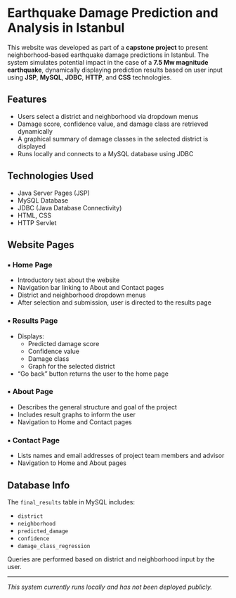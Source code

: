 # Earthquake Damage Prediction and Analysis in Istanbul

This website was developed as part of a **capstone project** to present neighborhood-based earthquake damage predictions in Istanbul. The system simulates potential impact in the case of a **7.5 Mw magnitude earthquake**, dynamically displaying prediction results based on user input using **JSP**, **MySQL**, **JDBC**, **HTTP**, and **CSS** technologies.

## Features

- Users select a district and neighborhood via dropdown menus
- Damage score, confidence value, and damage class are retrieved dynamically
- A graphical summary of damage classes in the selected district is displayed
- Runs locally and connects to a MySQL database using JDBC

## Technologies Used

- Java Server Pages (JSP)
- MySQL Database
- JDBC (Java Database Connectivity)
- HTML, CSS
- HTTP Servlet

## Website Pages

### ▪ Home Page
- Introductory text about the website
- Navigation bar linking to About and Contact pages
- District and neighborhood dropdown menus
- After selection and submission, user is directed to the results page

### ▪ Results Page
- Displays:
  - Predicted damage score
  - Confidence value
  - Damage class
  - Graph for the selected district
- “Go back” button returns the user to the home page

### ▪ About Page
- Describes the general structure and goal of the project
- Includes result graphs to inform the user
- Navigation to Home and Contact pages

### ▪ Contact Page
- Lists names and email addresses of project team members and advisor
- Navigation to Home and About pages

## Database Info

The `final_results` table in MySQL includes:
- `district`
- `neighborhood`
- `predicted_damage`
- `confidence`
- `damage_class_regression`

Queries are performed based on district and neighborhood input by the user.

---

*This system currently runs locally and has not been deployed publicly.*

